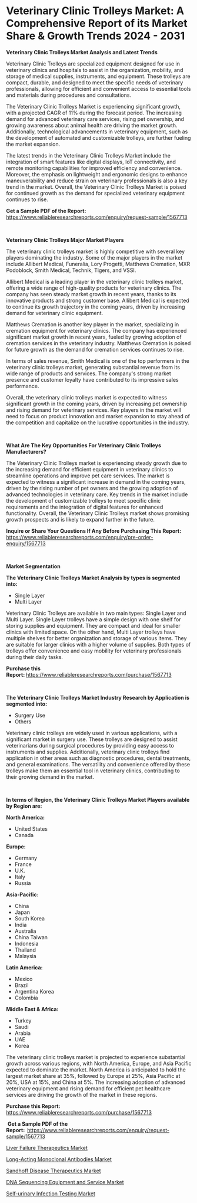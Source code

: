 <p><h1>Veterinary Clinic Trolleys Market: A Comprehensive Report of its Market Share & Growth Trends 2024 - 2031</h1></p><p><strong>Veterinary Clinic Trolleys Market Analysis and Latest Trends</strong></p>
<p><p>Veterinary Clinic Trolleys are specialized equipment designed for use in veterinary clinics and hospitals to assist in the organization, mobility, and storage of medical supplies, instruments, and equipment. These trolleys are compact, durable, and designed to meet the specific needs of veterinary professionals, allowing for efficient and convenient access to essential tools and materials during procedures and consultations.</p><p>The Veterinary Clinic Trolleys Market is experiencing significant growth, with a projected CAGR of 11% during the forecast period. The increasing demand for advanced veterinary care services, rising pet ownership, and growing awareness about animal health are driving the market growth. Additionally, technological advancements in veterinary equipment, such as the development of automated and customizable trolleys, are further fueling the market expansion.</p><p>The latest trends in the Veterinary Clinic Trolleys Market include the integration of smart features like digital displays, IoT connectivity, and remote monitoring capabilities for improved efficiency and convenience. Moreover, the emphasis on lightweight and ergonomic designs to enhance maneuverability and reduce strain on veterinary professionals is also a key trend in the market. Overall, the Veterinary Clinic Trolleys Market is poised for continued growth as the demand for specialized veterinary equipment continues to rise.</p></p>
<p><strong>Get a Sample PDF of the Report:&nbsp;</strong> <a href="https://www.reliableresearchreports.com/enquiry/request-sample/1567713">https://www.reliableresearchreports.com/enquiry/request-sample/1567713</a></p>
<p>&nbsp;</p>
<p><strong>Veterinary Clinic Trolleys Major Market Players</strong></p>
<p><p>The veterinary clinic trolleys market is highly competitive with several key players dominating the industry. Some of the major players in the market include Allibert Medical, Funeralia, Lory Progetti, Matthews Cremation, MXR Podoblock, Smith Medical, Technik, Tigers, and VSSI.</p><p>Allibert Medical is a leading player in the veterinary clinic trolleys market, offering a wide range of high-quality products for veterinary clinics. The company has seen steady market growth in recent years, thanks to its innovative products and strong customer base. Allibert Medical is expected to continue its growth trajectory in the coming years, driven by increasing demand for veterinary clinic equipment.</p><p>Matthews Cremation is another key player in the market, specializing in cremation equipment for veterinary clinics. The company has experienced significant market growth in recent years, fueled by growing adoption of cremation services in the veterinary industry. Matthews Cremation is poised for future growth as the demand for cremation services continues to rise.</p><p>In terms of sales revenue, Smith Medical is one of the top performers in the veterinary clinic trolleys market, generating substantial revenue from its wide range of products and services. The company's strong market presence and customer loyalty have contributed to its impressive sales performance.</p><p>Overall, the veterinary clinic trolleys market is expected to witness significant growth in the coming years, driven by increasing pet ownership and rising demand for veterinary services. Key players in the market will need to focus on product innovation and market expansion to stay ahead of the competition and capitalize on the lucrative opportunities in the industry.</p></p>
<p>&nbsp;</p>
<p><strong>What Are The Key Opportunities For Veterinary Clinic Trolleys Manufacturers?</strong></p>
<p><p>The Veterinary Clinic Trolleys market is experiencing steady growth due to the increasing demand for efficient equipment in veterinary clinics to streamline operations and improve pet care services. The market is expected to witness a significant increase in demand in the coming years, driven by the rising number of pet owners and the growing adoption of advanced technologies in veterinary care. Key trends in the market include the development of customizable trolleys to meet specific clinic requirements and the integration of digital features for enhanced functionality. Overall, the Veterinary Clinic Trolleys market shows promising growth prospects and is likely to expand further in the future.</p></p>
<p><strong>Inquire or Share Your Questions If Any Before Purchasing This Report:</strong> <a href="https://www.reliableresearchreports.com/enquiry/pre-order-enquiry/1567713">https://www.reliableresearchreports.com/enquiry/pre-order-enquiry/1567713</a></p>
<p>&nbsp;</p>
<p><strong>Market Segmentation</strong></p>
<p><strong>The Veterinary Clinic Trolleys Market Analysis by types is segmented into:</strong></p>
<p><ul><li>Single Layer</li><li>Multi Layer</li></ul></p>
<p><p>Veterinary Clinic Trolleys are available in two main types: Single Layer and Multi Layer. Single Layer trolleys have a simple design with one shelf for storing supplies and equipment. They are compact and ideal for smaller clinics with limited space. On the other hand, Multi Layer trolleys have multiple shelves for better organization and storage of various items. They are suitable for larger clinics with a higher volume of supplies. Both types of trolleys offer convenience and easy mobility for veterinary professionals during their daily tasks.</p></p>
<p><strong>Purchase this Report:&nbsp;</strong><a href="https://www.reliableresearchreports.com/purchase/1567713">https://www.reliableresearchreports.com/purchase/1567713</a></p>
<p>&nbsp;</p>
<p><strong>The Veterinary Clinic Trolleys Market Industry Research by Application is segmented into:</strong></p>
<p><ul><li>Surgery Use</li><li>Others</li></ul></p>
<p><p>Veterinary clinic trolleys are widely used in various applications, with a significant market in surgery use. These trolleys are designed to assist veterinarians during surgical procedures by providing easy access to instruments and supplies. Additionally, veterinary clinic trolleys find application in other areas such as diagnostic procedures, dental treatments, and general examinations. The versatility and convenience offered by these trolleys make them an essential tool in veterinary clinics, contributing to their growing demand in the market.</p></p>
<p>&nbsp;</p>
<p><strong>In terms of Region, the Veterinary Clinic Trolleys Market Players available by Region are:</strong></p>
<p>
    <p> <strong> North America: </strong>
        <ul>
            <li>United States</li>
            <li>Canada</li>
        </ul>
        </p> 
    <p> <strong> Europe: </strong>
        <ul>
            <li>Germany</li>
            <li>France</li>
            <li>U.K.</li>
            <li>Italy</li>
            <li>Russia</li>
        </ul>
        </p> 
    <p> <strong> Asia-Pacific: </strong>
        <ul>
            <li>China</li>
            <li>Japan</li>
            <li>South Korea</li>
            <li>India</li>
            <li>Australia</li>
            <li>China Taiwan</li>
            <li>Indonesia</li>
            <li>Thailand</li>
            <li>Malaysia</li>
        </ul>
        </p> 
    <p> <strong> Latin America: </strong>
        <ul>
            <li>Mexico</li>
            <li>Brazil</li>
            <li>Argentina Korea</li>
            <li>Colombia</li>
        </ul>
        </p> 
    <p> <strong> Middle East & Africa: </strong>
        <ul>
            <li>Turkey</li>
            <li>Saudi</li>
            <li>Arabia</li>
            <li>UAE</li>
            <li>Korea</li>
        </ul>
    </p>
    </p>
<p><p>The veterinary clinic trolleys market is projected to experience substantial growth across various regions, with North America, Europe, and Asia Pacific expected to dominate the market. North America is anticipated to hold the largest market share at 35%, followed by Europe at 25%, Asia Pacific at 20%, USA at 15%, and China at 5%. The increasing adoption of advanced veterinary equipment and rising demand for efficient pet healthcare services are driving the growth of the market in these regions.</p></p>
<p><strong>Purchase this Report: </strong><a href="https://www.reliableresearchreports.com/purchase/1567713">https://www.reliableresearchreports.com/purchase/1567713</a></p>
<p>&nbsp;<strong>Get a Sample PDF of the Report:&nbsp;&nbsp;</strong><a href="https://www.reliableresearchreports.com/enquiry/request-sample/1567713">https://www.reliableresearchreports.com/enquiry/request-sample/1567713</a></p>
<p><strong></strong></p>
<p><p><a href="https://medium.com/p/5bffe899ca1f/edit">Liver Failure Therapeutics Market</a></p><p><a href="https://medium.com/@minnieebert2827/analyzing-long-acting-monoclonal-antibodies-market-global-industry-perspective-and-forecast-2024-687adf05147a">Long-Acting Monoclonal Antibodies Market</a></p><p><a href="https://medium.com/@andrewhills1925/sandhoff-disease-therapeutics-market-report-reveals-the-latest-trends-and-growth-opportunities-of-5f6af0c51ec4">Sandhoff Disease Therapeutics Market</a></p><p><a href="https://medium.com/@caligoldner/dna-sequencing-equipment-and-service-market-analysis-and-sze-forecasted-for-period-from-2024-to-3d199c95ca9e">DNA Sequencing Equipment and Service Market</a></p><p><a href="https://medium.com/@minnieebert2827/decoding-self-urinary-infection-testing-market-metrics-market-share-trends-and-growth-patterns-1da7f0a81e23">Self-urinary Infection Testing Market</a></p></p>